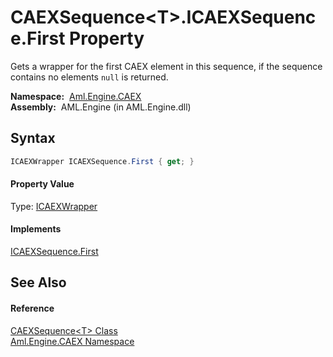 CAEXSequence&lt;T>.ICAEXSequence.First Property
===============================================
Gets a wrapper for the first CAEX element in this sequence, if the sequence contains no elements `null` is returned.

  **Namespace:**  [Aml.Engine.CAEX][1]  
  **Assembly:**  AML.Engine (in AML.Engine.dll)

Syntax
------

```csharp
ICAEXWrapper ICAEXSequence.First { get; }
```

#### Property Value
Type: [ICAEXWrapper][2]
#### Implements
[ICAEXSequence.First][3]  


See Also
--------

#### Reference
[CAEXSequence&lt;T> Class][4]  
[Aml.Engine.CAEX Namespace][1]  

[1]: ../README.md
[2]: ../ICAEXWrapper/README.md
[3]: ../ICAEXSequence/First.md
[4]: README.md
[5]: https://www.automationml.org
[6]: ../../icons/logoShade.png